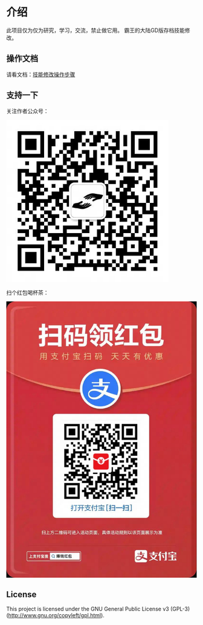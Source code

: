 # 介绍
此项目仅为仅为研究，学习，交流，禁止做它用。
霸王的大陆GD版存档技能修改。

## 操作文档
请看文档：[技能修改操作步骤](/doc/技能修改操作步骤.md)

## 支持一下
关注作者公众号：

![](/imgs/qrcode1719196656831.jpg)

扫个红包喝杯茶：

![](/imgs/1719196730469.jpg)


## License
This project is licensed under the GNU General Public License v3 (GPL-3) (http://www.gnu.org/copyleft/gpl.html).

